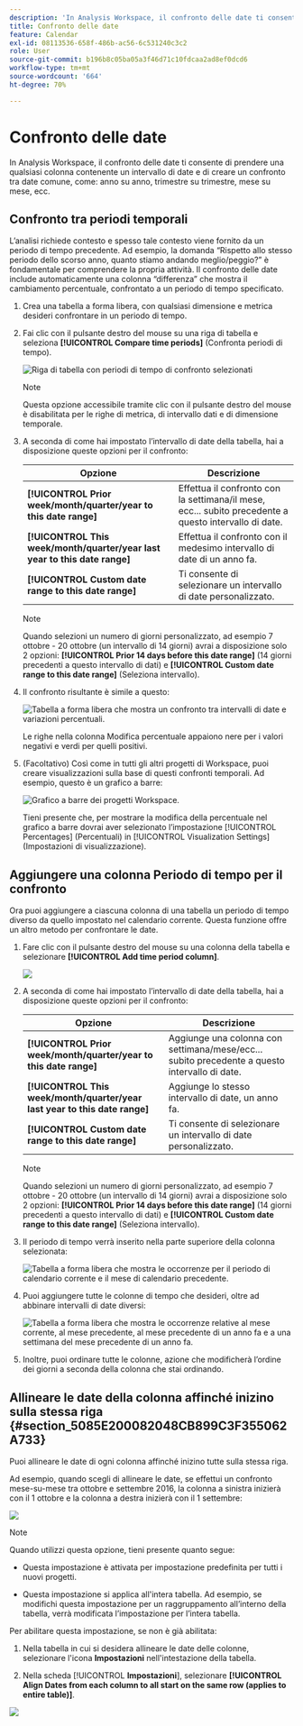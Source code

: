 ```yaml
---
description: 'In Analysis Workspace, il confronto delle date ti consente di prendere una qualsiasi colonna contenente un intervallo di date e di creare un confronto tra date comune, come: anno su anno, trimestre su trimestre, mese su mese, ecc.'
title: Confronto delle date
feature: Calendar
exl-id: 08113536-658f-486b-ac56-6c531240c3c2
role: User
source-git-commit: b196b8c05ba05a3f46d71c10fdcaa2ad8ef0dcd6
workflow-type: tm+mt
source-wordcount: '664'
ht-degree: 70%

---
```


# Confronto delle date

In Analysis Workspace, il confronto delle date ti consente di prendere una qualsiasi colonna contenente un intervallo di date e di creare un confronto tra date comune, come: anno su anno, trimestre su trimestre, mese su mese, ecc.

## Confronto tra periodi temporali

L’analisi richiede contesto e spesso tale contesto viene fornito da un periodo di tempo precedente. Ad esempio, la domanda “Rispetto allo stesso periodo dello scorso anno, quanto stiamo andando meglio/peggio?” è fondamentale per comprendere la propria attività. Il confronto delle date include automaticamente una colonna “differenza” che mostra il cambiamento percentuale, confrontato a un periodo di tempo specificato.

1. Crea una tabella a forma libera, con qualsiasi dimensione e metrica desideri confrontare in un periodo di tempo.
1. Fai clic con il pulsante destro del mouse su una riga di tabella e seleziona **[!UICONTROL Compare time periods]** (Confronta periodi di tempo).

   ![Riga di tabella con periodi di tempo di confronto selezionati](assets/compare-time.png)

   >[!NOTE]
   >
   >Questa opzione accessibile tramite clic con il pulsante destro del mouse è disabilitata per le righe di metrica, di intervallo dati e di dimensione temporale.

1. A seconda di come hai impostato l’intervallo di date della tabella, hai a disposizione queste opzioni per il confronto:

   | Opzione | Descrizione |
   |---|---|
   | **[!UICONTROL Prior week/month/quarter/year to this date range]** | Effettua il confronto con la settimana/il mese, ecc... subito precedente a questo intervallo di date. |
   | **[!UICONTROL This week/month/quarter/year last year to this date range]** | Effettua il confronto con il medesimo intervallo di date di un anno fa. |
   | **[!UICONTROL Custom date range to this date range]** | Ti consente di selezionare un intervallo di date personalizzato. |

   >[!NOTE]
   >
   >Quando selezioni un numero di giorni personalizzato, ad esempio 7 ottobre - 20 ottobre (un intervallo di 14 giorni) avrai a disposizione solo 2 opzioni: **[!UICONTROL Prior 14 days before this date range]** (14 giorni precedenti a questo intervallo di dati) e **[!UICONTROL Custom date range to this date range]** (Seleziona intervallo).

1. Il confronto risultante è simile a questo:

   ![Tabella a forma libera che mostra un confronto tra intervalli di date e variazioni percentuali.](assets/compare-time-result.png)

   Le righe nella colonna Modifica percentuale appaiono nere per i valori negativi e verdi per quelli positivi.

1. (Facoltativo) Così come in tutti gli altri progetti di Workspace, puoi creare visualizzazioni sulla base di questi confronti temporali. Ad esempio, questo è un grafico a barre:

   ![Grafico a barre dei progetti Workspace.](assets/compare-time-barchart.png)

   Tieni presente che, per mostrare la modifica della percentuale nel grafico a barre dovrai aver selezionato l’impostazione [!UICONTROL Percentages] (Percentuali) in [!UICONTROL Visualization Settings] (Impostazioni di visualizzazione).

## Aggiungere una colonna Periodo di tempo per il confronto

Ora puoi aggiungere a ciascuna colonna di una tabella un periodo di tempo diverso da quello impostato nel calendario corrente. Questa funzione offre un altro metodo per confrontare le date.

1. Fare clic con il pulsante destro del mouse su una colonna della tabella e selezionare **[!UICONTROL Add time period column]**.

   ![](assets/add-time-period-column.png)

1. A seconda di come hai impostato l’intervallo di date della tabella, hai a disposizione queste opzioni per il confronto:

   | Opzione | Descrizione |
   |---|---|
   | **[!UICONTROL Prior week/month/quarter/year to this date range]** | Aggiunge una colonna con settimana/mese/ecc... subito precedente a questo intervallo di date. |
   | **[!UICONTROL This week/month/quarter/year last year to this date range]** | Aggiunge lo stesso intervallo di date, un anno fa. |
   | **[!UICONTROL Custom date range to this date range]** | Ti consente di selezionare un intervallo di date personalizzato. |

   >[!NOTE]
   >
   >Quando selezioni un numero di giorni personalizzato, ad esempio 7 ottobre - 20 ottobre (un intervallo di 14 giorni) avrai a disposizione solo 2 opzioni: **[!UICONTROL Prior 14 days before this date range]** (14 giorni precedenti a questo intervallo di dati) e **[!UICONTROL Custom date range to this date range]** (Seleziona intervallo).

1. Il periodo di tempo verrà inserito nella parte superiore della colonna selezionata:

   ![Tabella a forma libera che mostra le occorrenze per il periodo di calendario corrente e il mese di calendario precedente.](assets/add-time-period-column2.png)

1. Puoi aggiungere tutte le colonne di tempo che desideri, oltre ad abbinare intervalli di date diversi:

   ![Tabella a forma libera che mostra le occorrenze relative al mese corrente, al mese precedente, al mese precedente di un anno fa e a una settimana del mese precedente di un anno fa.](assets/add-time-period-column4.png)

1. Inoltre, puoi ordinare tutte le colonne, azione che modificherà l’ordine dei giorni a seconda della colonna che stai ordinando.

## Allineare le date della colonna affinché inizino sulla stessa riga {#section_5085E200082048CB899C3F355062A733}

Puoi allineare le date di ogni colonna affinché inizino tutte sulla stessa riga.

Ad esempio, quando scegli di allineare le date, se effettui un confronto mese-su-mese tra ottobre e settembre 2016, la colonna a sinistra inizierà con il 1 ottobre e la colonna a destra inizierà con il 1 settembre:

![](assets/add-time-period-column3.png)

>[!NOTE]
>
>Quando utilizzi questa opzione, tieni presente quanto segue:
>
>* Questa impostazione è attivata per impostazione predefinita per tutti i nuovi progetti.
>
>* Questa impostazione si applica all&#39;intera tabella. Ad esempio, se modifichi questa impostazione per un raggruppamento all’interno della tabella, verrà modificata l’impostazione per l’intera tabella.
>

Per abilitare questa impostazione, se non è già abilitata:

1. Nella tabella in cui si desidera allineare le date delle colonne, selezionare l&#39;icona **Impostazioni** nell&#39;intestazione della tabella.

1. Nella scheda [!UICONTROL **Impostazioni**], selezionare **[!UICONTROL Align Dates from each column to all start on the same row (applies to entire table)]**.

![](assets/date-comparison-setting.png)
